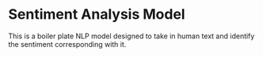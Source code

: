 # Sentiment Analysis Model
This is a boiler plate NLP model designed to take in human text and identify the sentiment corresponding with it.